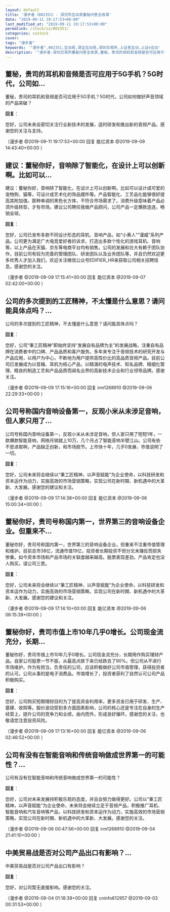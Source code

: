 ```yaml
---
layout: default
title: '漫步者（002351）- 深交所互动易董秘问答全收录'
date: "2019-09-11 19:17:53+00:00"
last_modified_at: "2019-09-11 19:17:53+00:00"
permalink: /stock/sz/002351/
categories: szstock
cover: 
tags: "漫步者"
keywords: '"漫步者",002351,互动易,深证互动易,深圳交易所,上证易互动,上证e互动'
description: '"漫步者-深圳交易所董秘问答全收录,董秘，贵司的耳机和音频是否可应用于5G手机？5G时代，公司如何做好声音领域的产品突破？"'
---
```


## 董秘，贵司的耳机和音频是否可应用于5G手机？5G时代，公司如...

董秘，贵司的耳机和音频是否可应用于5G手机？5G时代，公司如何做好声音领域的产品突破？

**回复**：

您好，公司未来会密切关注行业新技术的发展，适时研发和推出新的音频产品。感谢您的关注与支持。 

（漫步者  @2019-09-11 19:17:53+00:00 回复 能亿资本  @2019-09-09 14:43:40+00:00 ）

## 建议：董秘你好，音响除了智能化，在设计上可以创新啊。比如可以...

建议：董秘你好，音响除了智能化，在设计上可以创新啊。比如可以设计成可爱的宠物狗、猫等，可设计成艺术化的饰品摆件等。产品智能化、工艺品化能够很好提高其附加值。那种单调的黑色长方体，不符合市场需求了。消费升级意味着产品必须升级转型，才有市场。建议公司聘任我做产品顾问，公司产品一定爆款连连，畅销全球。

**回复**：

您好，公司已发布多款不同设计形态的耳机、音响产品，如“小黄人”“漫威”系列产品。公司更为满足广大电竞爱好者的诉求，打造出多款个性化的游戏耳机、音响等，以上产品在天猫、京东等电商平台均有销售。公司的发展和壮大有赖于团队协作，目前公司有较为完善的管理团队、研发团队以及业务团队等，并且仍然欢迎更多优秀人才加入我们，欢迎关注微信公众号EDIFIER_HR来获取公司相关招聘信息。感谢您的关注。 

（漫步者  @2019-09-09 17:15:41+00:00 回复 能亿资本  @2019-09-07 02:42:00+00:00 ）

## 公司的多次提到的工匠精神，不太懂是什么意思？请问能具体点吗？...

公司的多次提到的工匠精神，不太懂是什么意思？请问能具体点吗？

**回复**：

您好，公司“秉工匠精神”即始终坚持“发展自有品牌为主”的发展战略，注重自有品牌在消费者中的口碑、产品品质和客户服务。多年来专注于音频技术的研究开发与产品应用，以用户为中心，不断地为用户提供高性价比的高品质音频产品。目前公司已发展成为以音箱、耳机为核心产品，以精湛的电声技术、知名品牌、精细化管理、精良的制造工艺和产品品质而闻名业界的高新技术企业和行业领导品牌。感谢关注。 

（漫步者  @2019-09-09 17:15:16+00:00 回复 irm1268910  @2019-09-06 22:29:33+00:00 ）

## 公司号称国内音响设备第一，反观小米从未涉足音响，但人家只用了...

公司号称国内音响设备第一，反观小米从未涉足音响，但人家只用了短短1年，一款爆款智能音响，网络月销就上10万，几个月占了智能音响半壁江山。公司有些不思进取啊，产品缺乏创新，和市场脱节。上市快十年，几乎0发展，市值说明了一切。

**回复**：

您好，公司未来将会继续以“秉工匠精神，以声音赋能”为企业使命，以科技研发和资本运作为动力，实施高效的市场营销策略，实现公司在新时期、新机遇中的大革新、大发展。感谢您的建议和关注。 

（漫步者  @2019-09-09 17:14:38+00:00 回复 能亿资本  @2019-09-06 15:00:34+00:00 ）

## 董秘你好，贵司号称国内第一，世界第三的音响设备企业。但重来不...

董秘你好，贵司号称国内第一，世界第三的音响设备企业。但重来不注重市值管理和维护。目前总市38亿，流通市值19亿，投资者长期投资不但分文未赚反而损失惨重。如今资本市场和产品市场的关联度越来越高。股票表现差劲，产品肯定也没人购买。请公司三思。

**回复**：

您好，公司未来将会继续以“秉工匠精神，以声音赋能”为企业使命，以科技研发和资本运作为动力，实施高效的市场营销策略，实现公司在新时期、新机遇中的大革新、大发展。感谢您的建议和关注。 

（漫步者  @2019-09-09 17:14:10+00:00 回复 能亿资本  @2019-09-06 06:15:39+00:00 ）

## 董秘你好，贵司市值上市10年几乎0增长。公司现金流充分，长期...

董秘你好，贵司市值上市10年几乎0增长。公司现金流充分，长期用作购买理财产品。自家公司股票一节不振，从最高点跌下来已经跌去了90%。但公司从不进行市场维护。作为有担当，负责任的公司，应该积极做好公司市值管理，获得投资者的认可。公司从事的是电子消费品，市值增长了，投资者获利了自然认可公司产品积极购买。

**回复**：

您好，公司购买短期理财目的为了提高资金利用率，更多资金已用于研发、生产、基建、收购等。股价波动受到多方面因素影响，公司的核心还是专注在自身的生产经营上，提升公司的竞争力和业绩，由内而外，形成良好循环。感谢您的关注，也敬请您注意投资风险。 

（漫步者  @2019-09-09 17:13:16+00:00 回复 能亿资本  @2019-09-06 02:46:52+00:00 ）

## 公司有没有在智能音响和传统音响做成世界第一的可能性？...

公司有没有在智能音响和传统音响做成世界第一的可能性？

**回复**：

您好，公司对未来发展持积极乐观的态度，并且会努力做得更好。公司以“秉工匠精神，以声音赋能”为企业使命，未来将会继续立足于音频产品，积极推广耳机、智能音响和汽车音响等产品，以科技研发和资本运作为动力，实施高效的市场营销策略，实现公司在新时期、新机遇中的大革新、大发展。感谢您的关注。 

（漫步者  @2019-09-06 00:47:56+00:00 回复 irm1268910  @2019-09-04 21:41:10+00:00 ）

## 中美贸易战是否对公司产品出口有影响？...

中美贸易战是否对公司产品出口有影响？

**回复**：

您好，对公司暂无直接影响。感谢您的关注。 

（漫步者  @2019-09-04 01:18:39+00:00 回复 cninfo612957  @2019-09-03 00:31:53+00:00 ）

